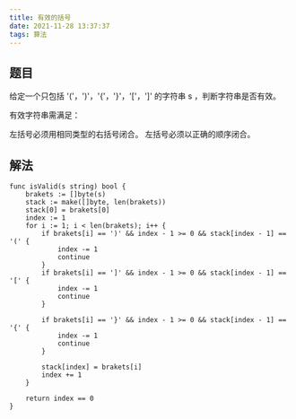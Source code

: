```yaml
---
title: 有效的括号
date: 2021-11-28 13:37:37
tags: 算法
---
```


## 题目
给定一个只包括 '('，')'，'{'，'}'，'['，']' 的字符串 s ，判断字符串是否有效。

<!--more-->

有效字符串需满足：

左括号必须用相同类型的右括号闭合。
左括号必须以正确的顺序闭合。

## 解法

```
func isValid(s string) bool {
    brakets := []byte(s)
	stack := make([]byte, len(brakets))
	stack[0] = brakets[0]
	index := 1
	for i := 1; i < len(brakets); i++ {
		if brakets[i] == ')' && index - 1 >= 0 && stack[index - 1] == '(' {
			index -= 1
			continue
		}
		if brakets[i] == ']' && index - 1 >= 0 && stack[index - 1] == '[' {
			index -= 1
			continue
		}

		if brakets[i] == '}' && index - 1 >= 0 && stack[index - 1] == '{' {
			index -= 1
			continue
		}

		stack[index] = brakets[i]
		index += 1
	}

	return index == 0
}
```

